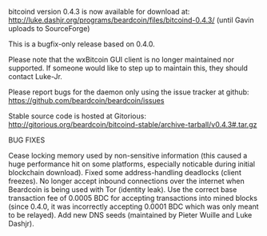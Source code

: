 bitcoind version 0.4.3 is now available for download at:
http://luke.dashjr.org/programs/beardcoin/files/bitcoind-0.4.3/ (until Gavin uploads to SourceForge)

This is a bugfix-only release based on 0.4.0.

Please note that the wxBitcoin GUI client is no longer maintained nor supported. If someone would like to step up to maintain this, they should contact Luke-Jr.

Please report bugs for the daemon only using the issue tracker at github:
https://github.com/beardcoin/beardcoin/issues

Stable source code is hosted at Gitorious:
http://gitorious.org/beardcoin/bitcoind-stable/archive-tarball/v0.4.3#.tar.gz

BUG FIXES

Cease locking memory used by non-sensitive information (this caused a huge performance hit on some platforms, especially noticable during initial blockchain download).
Fixed some address-handling deadlocks (client freezes).
No longer accept inbound connections over the internet when Beardcoin is being used with Tor (identity leak).
Use the correct base transaction fee of 0.0005 BDC for accepting transactions into mined blocks (since 0.4.0, it was incorrectly accepting 0.0001 BDC which was only meant to be relayed).
Add new DNS seeds (maintained by Pieter Wuille and Luke Dashjr).

